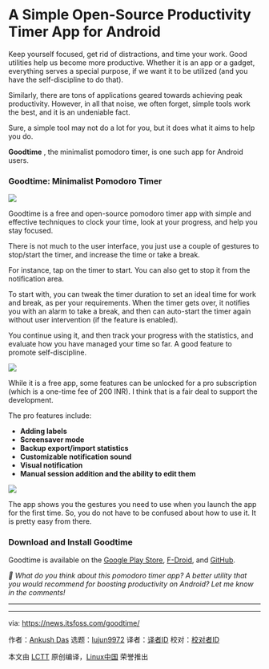 [#]: subject: "A Simple Open-Source Productivity Timer App for Android"
[#]: via: "https://news.itsfoss.com/goodtime/"
[#]: author: "Ankush Das https://news.itsfoss.com/author/ankush/"
[#]: collector: "lujun9972/lctt-scripts-1705972010"
[#]: translator: " "
[#]: reviewer: " "
[#]: publisher: " "
[#]: url: " "

A Simple Open-Source Productivity Timer App for Android
======
Keep yourself focused, get rid of distractions, and time your work.
Good utilities help us become more productive. Whether it is an app or a gadget, everything serves a special purpose, if we want it to be utilized (and you have the self-discipline to do that).

Similarly, there are tons of applications geared towards achieving peak productivity. However, in all that noise, we often forget, simple tools work the best, and it is an undeniable fact.

Sure, a simple tool may not do a lot for you, but it does what it aims to help you do.

**Goodtime** , the minimalist pomodoro timer, is one such app for Android users.

### Goodtime: Minimalist Pomodoro Timer

![][1]

Goodtime is a free and open-source pomodoro timer app with simple and effective techniques to clock your time, look at your progress, and help you stay focused.

There is not much to the user interface, you just use a couple of gestures to stop/start the timer, and increase the time or take a break.

For instance, tap on the timer to start. You can also get to stop it from the notification area.

To start with, you can tweak the timer duration to set an ideal time for work and break, as per your requirements. When the timer gets over, it notifies you with an alarm to take a break, and then can auto-start the timer again without user intervention (if the feature is enabled).

You continue using it, and then track your progress with the statistics, and evaluate how you have managed your time so far. A good feature to promote self-discipline.

![][2]

While it is a free app, some features can be unlocked for a pro subscription (which is a one-time fee of 200 INR). I think that is a fair deal to support the development.

The pro features include:

  * **Adding labels**
  * **Screensaver mode**
  * **Backup export/import statistics**
  * **Customizable notification sound**
  * **Visual notification**
  * **Manual session addition and the ability to edit them**



![][3]

The app shows you the gestures you need to use when you launch the app for the first time. So, you do not have to be confused about how to use it. It is pretty easy from there.

### Download and Install Goodtime

Goodtime is available on the [Google Play Store][4], [F-Droid][5], and [GitHub][6].

_💭 What do you think about this pomodoro timer app? A better utility that you would recommend for boosting productivity on Android? Let me know in the comments!_

* * *

--------------------------------------------------------------------------------

via: https://news.itsfoss.com/goodtime/

作者：[Ankush Das][a]
选题：[lujun9972][b]
译者：[译者ID](https://github.com/译者ID)
校对：[校对者ID](https://github.com/校对者ID)

本文由 [LCTT](https://github.com/LCTT/TranslateProject) 原创编译，[Linux中国](https://linux.cn/) 荣誉推出

[a]: https://news.itsfoss.com/author/ankush/
[b]: https://github.com/lujun9972
[1]: https://news.itsfoss.com/content/images/2024/04/goodtime-screenshot.jpg
[2]: https://news.itsfoss.com/content/images/2024/04/goodtime-screenshot-2.jpg
[3]: https://news.itsfoss.com/content/images/2024/04/goodtime-screenshot-3-ft.jpg
[4]: https://play.google.com/store/apps/details?id=com.apps.adrcotfas.goodtime
[5]: https://f-droid.org/en/packages/com.apps.adrcotfas.goodtime/
[6]: https://github.com/goodtime-productivity/Goodtime
